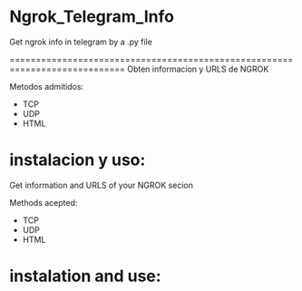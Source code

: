 # Ngrok_Telegram_Info
Get ngrok info in telegram by a .py file


============================================================================
Obten informacion y URLS de NGROK

Metodos admitidos:
- TCP
- UDP
- HTML

instalacion y uso:
============================================================================
Get information and URLS of your NGROK secion

Methods acepted:
- TCP
- UDP
- HTML

instalation and use: 
============================================================================
